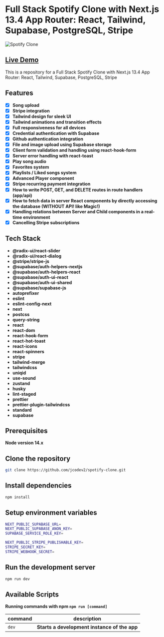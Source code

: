 # Full Stack Spotify Clone with Next.js 13.4 App Router: React, Tailwind, Supabase, PostgreSQL, Stripe

![Spotify Clone](https://private-user-images.githubusercontent.com/72767265/246514930-1f7ca0bf-1448-4cf9-a8da-4884ec60d98c.png?jwt=eyJhbGciOiJIUzI1NiIsInR5cCI6IkpXVCJ9.eyJrZXkiOiJrZXkxIiwiZXhwIjoxNjg2OTQ0MjMwLCJuYmYiOjE2ODY5NDM5MzAsInBhdGgiOiIvNzI3NjcyNjUvMjQ2NTE0OTMwLTFmN2NhMGJmLTE0NDgtNGNmOS1hOGRhLTQ4ODRlYzYwZDk4Yy5wbmc_WC1BbXotQWxnb3JpdGhtPUFXUzQtSE1BQy1TSEEyNTYmWC1BbXotQ3JlZGVudGlhbD1BS0lBSVdOSllBWDRDU1ZFSDUzQSUyRjIwMjMwNjE2JTJGdXMtZWFzdC0xJTJGczMlMkZhd3M0X3JlcXVlc3QmWC1BbXotRGF0ZT0yMDIzMDYxNlQxOTMyMTBaJlgtQW16LUV4cGlyZXM9MzAwJlgtQW16LVNpZ25hdHVyZT0xY2EwYjZlYjhlMWRhOGM3OGE5NDBlNDA0NjZkZTlmNzM5ZGI1M2M0YmU2ZmQwZTgwMzk1MjU4YjI2ZGM3MjgxJlgtQW16LVNpZ25lZEhlYWRlcnM9aG9zdCJ9.gwwpDXX2miFQrrhq55isoKEvqdXxxTohSi8_-AA1mrk 'Spotify Clone')

## [Live Demo](https://spotify-clone-jcodev2.vercel.app/)

This is a repository for a Full Stack Spotify Clone with Next.js 13.4 App Router: React, Tailwind, Supabase, PostgreSQL, Stripe

## Features

- [x] **Song upload**
- [x] **Stripe integration**
- [x] **Tailwind design for sleek UI**
- [x] **Tailwind animations and transition effects**
- [x] **Full responsiveness for all devices**
- [x] **Credential authentication with Supabase**
- [x] **Github authentication integration**
- [x] **File and image upload using Supabase storage**
- [x] **Client form validation and handling using react-hook-form**
- [x] **Server error handling with react-toast**
- [x] **Play song audio**
- [x] **Favorites system**
- [x] **Playlists / Liked songs system**
- [x] **Advanced Player component**
- [x] **Stripe recurring payment integration**
- [x] **How to write POST, GET, and DELETE routes in route handlers (app/api)**
- [x] **How to fetch data in server React components by directly accessing the database (WITHOUT API! like Magic!)**
- [x] **Handling relations between Server and Child components in a real-time environment**
- [x] **Cancelling Stripe subscriptions**

## Tech Stack

- **@radix-ui/react-slider**
- **@radix-ui/react-dialog**
- **@stripe/stripe-js**
- **@supabase/auth-helpers-nextjs**
- **@supabase/auth-helpers-react**
- **@supabase/auth-ui-react**
- **@supabase/auth-ui-shared**
- **@supabase/supabase-js**
- **autoprefixer**
- **eslint**
- **eslint-config-next**
- **next**
- **postcss**
- **query-string**
- **react**
- **react-dom**
- **react-hook-form**
- **react-hot-toast**
- **react-icons**
- **react-spinners**
- **stripe**
- **tailwind-merge**
- **tailwindcss**
- **uniqid**
- **use-sound**
- **zustand**
- **husky**
- **lint-staged**
- **prettier**
- **prettier-plugin-tailwindcss**
- **standard**
- **supabase**

## Prerequisites

**Node version 14.x**

## Clone the repository

```bash
git clone https://github.com/jcodev2/spotify-clone.git
```

## Install dependencies

```bash
npm install
```

## Setup environment variables

```bash
NEXT_PUBLIC_SUPABASE_URL=
NEXT_PUBLIC_SUPABASE_ANON_KEY=
SUPABASE_SERVICE_ROLE_KEY=

NEXT_PUBLIC_STRIPE_PUBLISHABLE_KEY=
STRIPE_SECRET_KEY=
STRIPE_WEBHOOK_SECRET=
```

## Run the development server

```bash
npm run dev
```

## Available Scripts

**Running commands with npm `npm run [command]`**

| command | description                                  |
| ------- | -------------------------------------------- |
| `dev`   | **Starts a development instance of the app** |
